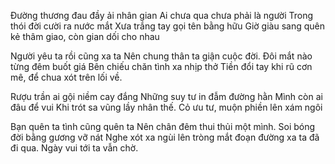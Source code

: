 Đường thương đau đầy ải nhân gian
Ai chưa qua chưa phải là người
Trong thói đời cười ra nước mắt
Xưa trắng tay gọi tên bằng hữu
Giờ giàu sang quên kẻ thâm giao, còn gian dối cho nhau

Người yêu ta rồi cũng xa ta
Nên chung thân ta giận cuộc đời.
Đôi mắt nào từng đêm buốt giá
Bên chiếu chăn tình xa nhịp thở
Tiền đổi tay khi rũ cơn mê, để chua xót trên lối về.

Rượu trần ai gội niềm cay đắng
Những suy tư in đẫm đường hằn
Mình còn ai đâu để vui
Khi trót sa vũng lầy nhân thế.
Cỏ ưu tư, muộn phiền lên xám ngôi

Bạn quên ta tình cũng quên ta
Nên chân đêm thui thủi một mình.
Soi bóng đời bằng gương vỡ nát
Nghe xót xa ngùi lên tròng mắt
đoạn đường xa ta đã đi qua. Ngày vui tới ta vẫn chờ.

